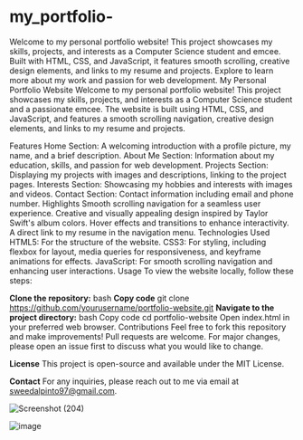 # my_portfolio-
Welcome to my personal portfolio website! This project showcases my skills, projects, and interests as a Computer Science student and emcee. Built with HTML, CSS, and JavaScript, it features smooth scrolling, creative design elements, and links to my resume and projects. Explore to learn more about my work and passion for web development.
My Personal Portfolio Website
Welcome to my personal portfolio website! This project showcases my skills, projects, and interests as a Computer Science student and a passionate emcee. The website is built using HTML, CSS, and JavaScript, and features a smooth scrolling navigation, creative design elements, and links to my resume and projects.

Features
Home Section: A welcoming introduction with a profile picture, my name, and a brief description.
About Me Section: Information about my education, skills, and passion for web development.
Projects Section: Displaying my projects with images and descriptions, linking to the project pages.
Interests Section: Showcasing my hobbies and interests with images and videos.
Contact Section: Contact information including email and phone number.
Highlights
Smooth scrolling navigation for a seamless user experience.
Creative and visually appealing design inspired by Taylor Swift's album colors.
Hover effects and transitions to enhance interactivity.
A direct link to my resume in the navigation menu.
Technologies Used
HTML5: For the structure of the website.
CSS3: For styling, including flexbox for layout, media queries for responsiveness, and keyframe animations for effects.
JavaScript: For smooth scrolling navigation and enhancing user interactions.
Usage
To view the website locally, follow these steps:

**Clone the repository:**
bash
**Copy code**
git clone https://github.com/yourusername/portfolio-website.git
**Navigate to the project directory:**
bash
Copy code
cd portfolio-website
Open index.html in your preferred web browser.
Contributions
Feel free to fork this repository and make improvements! Pull requests are welcome. For major changes, please open an issue first to discuss what you would like to change.

**License**
This project is open-source and available under the MIT License.





**Contact**
For any inquiries, please reach out to me via email at sweedalpinto97@gmail.com.

![Screenshot (204)](https://github.com/sweedalp/my_portfolio-/assets/149352141/bbc2dd3a-c0b2-4ddc-8519-5bf33af83c7d)


![image](https://github.com/sweedalp/my_portfolio-/assets/149352141/75f50068-f754-4bc8-98af-c25f311f4d7f)


